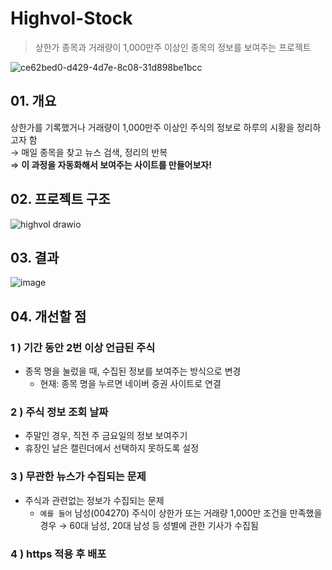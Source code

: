 # Highvol-Stock
> 상한가 종목과 거래량이 1,000만주 이상인 종목의 정보를 보여주는 프로젝트

![ce62bed0-d429-4d7e-8c08-31d898be1bcc](https://github.com/hobbang2/highvol-stock/assets/46401358/0ddf12ca-116d-4bdc-be61-0e68995ccf53)

## 01. 개요  
상한가를 기록했거나 거래량이 1,000만주 이상인 주식의 정보로 하루의 시황을 정리하고자 함  
${\rightarrow}$ 매일 종목을 찾고 뉴스 검색, 정리의 반복  
${\Rightarrow}$ <strong>이 과정을 자동화해서 보여주는 사이트를 만들어보자!</strong>

## 02. 프로젝트 구조 

![highvol drawio](https://github.com/hobbang2/highvol-stock/assets/46401358/6817932c-dcad-4573-89c2-4aa22beca0e1)

## 03. 결과 
![image](https://github.com/hobbang2/highvol-stock/assets/46401358/35185a69-2795-4552-931d-aed8098a9b9d)

## 04. 개선할 점 
### 1 ) 기간 동안 2번 이상 언급된 주식
- 종목 명을 눌렀을 때, 수집된 정보를 보여주는 방식으로 변경
    - 현재: 종목 명을 누르면 네이버 증권 사이트로 연결

### 2 ) 주식 정보 조회 날짜
- 주말인 경우, 직전 주 금요일의 정보 보여주기
- 휴장인 날은 캘린더에서 선택하지 못하도록 설정

### 3 ) 무관한 뉴스가 수집되는 문제
- 주식과 관련없는 정보가 수집되는 문제
   - `예를 들어` 남성(004270) 주식이 상한가 또는 거래량 1,000만 조건을 만족했을 경우 ${\rightarrow}$ 60대 남성, 20대 남성 등 성별에 관한 기사가 수집됨 

### 4 ) https 적용 후 배포
